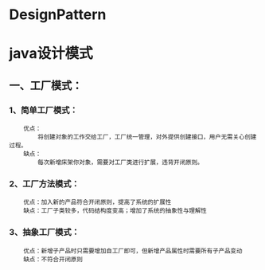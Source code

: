# DesignPattern
java设计模式
=
一、工厂模式：
-
###    1、简单工厂模式：
        优点：
            将创建对象的工作交给工厂，工厂统一管理，对外提供创建接口，用户无需关心创建过程。
        缺点：
            每次新增床架你对象，需要对工厂类进行扩展，违背开闭原则。
###    2、工厂方法模式：
        优点：加入新的产品符合开闭原则，提高了系统的扩展性
        缺点：工厂子类较多，代码结构度变高；增加了系统的抽象性与理解性
###    3、抽象工厂模式：
        优点：新增子产品时只需要增加自工厂即可，但新增产品属性时需要所有子产品变动
        缺点：不符合开闭原则
        
        
    